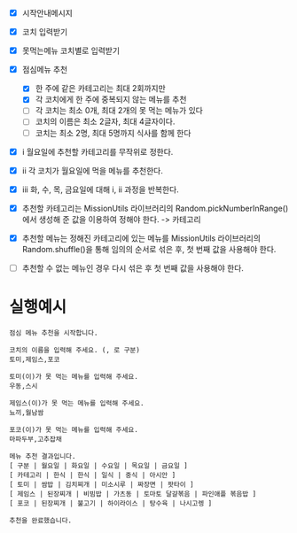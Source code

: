 - [x] 시작안내메시지
- [x] 코치 입력받기
- [x] 못먹는메뉴 코치별로 입력받기
- [x] 점심메뉴 추천

  - [x] 한 주에 같은 카테고리는 최대 2회까지만
  - [x] 각 코치에게 한 주에 중복되지 않는 메뉴를 추천
  - [ ] 각 코치는 최소 0개, 최대 2개의 못 먹는 메뉴가 있다
  - [ ] 코치의 이름은 최소 2글자, 최대 4글자이다.
  - [ ] 코치는 최소 2명, 최대 5명까지 식사를 함께 한다

- [x] i 월요일에 추천할 카테고리를 무작위로 정한다.
- [x] ii 각 코치가 월요일에 먹을 메뉴를 추천한다.
- [x] iii 화, 수, 목, 금요일에 대해 i, ii 과정을 반복한다.

- [x] 추천할 카테고리는 MissionUtils 라이브러리의 Random.pickNumberInRange()에서 생성해 준 값을 이용하여 정해야 한다. -> 카테고리
- [x] 추천할 메뉴는 정해진 카테고리에 있는 메뉴를 MissionUtils 라이브러리의 Random.shuffle()을 통해 임의의 순서로 섞은 후, 첫 번째 값을 사용해야 한다.
- [ ] 추천할 수 없는 메뉴인 경우 다시 섞은 후 첫 번째 값을 사용해야 한다.

# 실행예시

```
점심 메뉴 추천을 시작합니다.

코치의 이름을 입력해 주세요. (, 로 구분)
토미,제임스,포코

토미(이)가 못 먹는 메뉴를 입력해 주세요.
우동,스시

제임스(이)가 못 먹는 메뉴를 입력해 주세요.
뇨끼,월남쌈

포코(이)가 못 먹는 메뉴를 입력해 주세요.
마파두부,고추잡채

메뉴 추천 결과입니다.
[ 구분 | 월요일 | 화요일 | 수요일 | 목요일 | 금요일 ]
[ 카테고리 | 한식 | 한식 | 일식 | 중식 | 아시안 ]
[ 토미 | 쌈밥 | 김치찌개 | 미소시루 | 짜장면 | 팟타이 ]
[ 제임스 | 된장찌개 | 비빔밥 | 가츠동 | 토마토 달걀볶음 | 파인애플 볶음밥 ]
[ 포코 | 된장찌개 | 불고기 | 하이라이스 | 탕수육 | 나시고렝 ]

추천을 완료했습니다.
```
